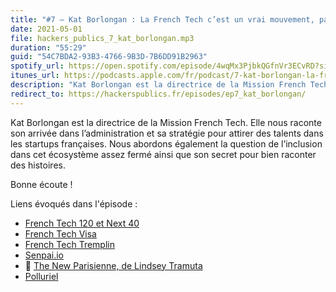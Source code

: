 ```yaml
---
title: "#7 – Kat Borlongan : La French Tech c’est un vrai mouvement, pas un lifestyle"
date: 2021-05-01
file: hackers_publics_7_kat_borlongan.mp3
duration: "55:29"
guid: "54C7BDA2-93B3-4766-9B3D-7B6DD91B2963"
spotify_url: https://open.spotify.com/episode/4wqMx3PjbkQGfnVr3ECvRD?si=_buxRLIWSC28gkRMK-971w
itunes_url: https://podcasts.apple.com/fr/podcast/7-kat-borlongan-la-french-tech-cest-vrai-mouvement/id1498775170?i=1000519592278
description: "Kat Borlongan est la directrice de la Mission French Tech. Elle nous raconte son arrivée dans l’administration et sa stratégie pour attirer des talents dans les startups françaises. Nous abordons également la question de l’inclusion dans cet écosystème assez fermé ainsi que son secret pour bien raconter des histoires."
redirect_to: https://hackerspublics.fr/episodes/ep7_kat_borlongan/
---
```


Kat Borlongan est la directrice de la Mission French Tech. Elle nous raconte son arrivée dans l’administration et sa stratégie pour attirer des talents dans les startups françaises. Nous abordons également la question de l’inclusion dans cet écosystème assez fermé ainsi que son secret pour bien raconter des histoires.

Bonne écoute !

Liens évoqués dans l'épisode :

* [French Tech 120 et Next 40](https://lafrenchtech.com/fr/la-france-aide-les-startups/french-tech-120-2/)
* [French Tech Visa](https://lafrenchtech.com/fr/la-france-aide-les-startups/french-tech-visa/)
* [French Tech Tremplin](https://lafrenchtech.com/fr/la-france-aide-les-startups/tremplin/)
* [Senpai.io](https://www.sempai.io/)
* 📘 [The New Parisienne, de Lindsey Tramuta](https://www.lostincheeseland.com/2020/08/follow-the-women-of-the-new-parisienne/)
* [Polluriel](http://gdt.oqlf.gouv.qc.ca/ficheOqlf.aspx?Id_Fiche=8349832)
